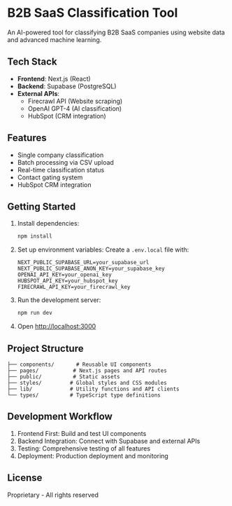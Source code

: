 # B2B SaaS Classification Tool

An AI-powered tool for classifying B2B SaaS companies using website data and advanced machine learning.

## Tech Stack

- **Frontend**: Next.js (React)
- **Backend**: Supabase (PostgreSQL)
- **External APIs**:
  - Firecrawl API (Website scraping)
  - OpenAI GPT-4 (AI classification)
  - HubSpot (CRM integration)

## Features

- Single company classification
- Batch processing via CSV upload
- Real-time classification status
- Contact gating system
- HubSpot CRM integration

## Getting Started

1. Install dependencies:
   ```bash
   npm install
   ```

2. Set up environment variables:
   Create a `.env.local` file with:
   ```
   NEXT_PUBLIC_SUPABASE_URL=your_supabase_url
   NEXT_PUBLIC_SUPABASE_ANON_KEY=your_supabase_key
   OPENAI_API_KEY=your_openai_key
   HUBSPOT_API_KEY=your_hubspot_key
   FIRECRAWL_API_KEY=your_firecrawl_key
   ```

3. Run the development server:
   ```bash
   npm run dev
   ```

4. Open [http://localhost:3000](http://localhost:3000)

## Project Structure

```
├── components/       # Reusable UI components
├── pages/           # Next.js pages and API routes
├── public/          # Static assets
├── styles/         # Global styles and CSS modules
├── lib/            # Utility functions and API clients
└── types/          # TypeScript type definitions
```

## Development Workflow

1. Frontend First: Build and test UI components
2. Backend Integration: Connect with Supabase and external APIs
3. Testing: Comprehensive testing of all features
4. Deployment: Production deployment and monitoring

## License

Proprietary - All rights reserved
